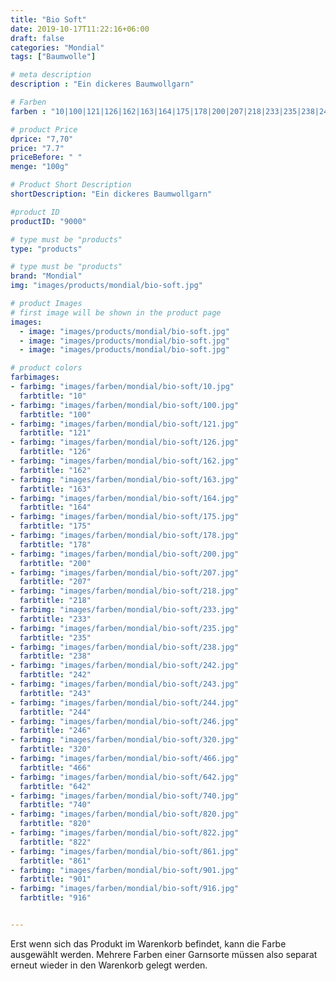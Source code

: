 ```yaml
---
title: "Bio Soft"
date: 2019-10-17T11:22:16+06:00
draft: false
categories: "Mondial"
tags: ["Baumwolle"]

# meta description
description : "Ein dickeres Baumwollgarn"

# Farben
farben : "10|100|121|126|162|163|164|175|178|200|207|218|233|235|238|242|243|244|246|320|466|642|740|820|822|861|901|916"

# product Price
dprice: "7,70"
price: "7.7"
priceBefore: " "
menge: "100g"

# Product Short Description
shortDescription: "Ein dickeres Baumwollgarn"

#product ID
productID: "9000"

# type must be "products"
type: "products"

# type must be "products"
brand: "Mondial"
img: "images/products/mondial/bio-soft.jpg"   

# product Images
# first image will be shown in the product page
images:
  - image: "images/products/mondial/bio-soft.jpg"
  - image: "images/products/mondial/bio-soft.jpg"
  - image: "images/products/mondial/bio-soft.jpg"

# product colors
farbimages:
- farbimg: "images/farben/mondial/bio-soft/10.jpg"	
  farbtitle: "10"
- farbimg: "images/farben/mondial/bio-soft/100.jpg"	
  farbtitle: "100"
- farbimg: "images/farben/mondial/bio-soft/121.jpg"	
  farbtitle: "121"
- farbimg: "images/farben/mondial/bio-soft/126.jpg"	
  farbtitle: "126"
- farbimg: "images/farben/mondial/bio-soft/162.jpg"	
  farbtitle: "162"
- farbimg: "images/farben/mondial/bio-soft/163.jpg"	
  farbtitle: "163"
- farbimg: "images/farben/mondial/bio-soft/164.jpg"	
  farbtitle: "164"
- farbimg: "images/farben/mondial/bio-soft/175.jpg"	
  farbtitle: "175"
- farbimg: "images/farben/mondial/bio-soft/178.jpg"	
  farbtitle: "178"
- farbimg: "images/farben/mondial/bio-soft/200.jpg"	
  farbtitle: "200"
- farbimg: "images/farben/mondial/bio-soft/207.jpg"	
  farbtitle: "207"
- farbimg: "images/farben/mondial/bio-soft/218.jpg"	
  farbtitle: "218"
- farbimg: "images/farben/mondial/bio-soft/233.jpg"	
  farbtitle: "233"
- farbimg: "images/farben/mondial/bio-soft/235.jpg"	
  farbtitle: "235"
- farbimg: "images/farben/mondial/bio-soft/238.jpg"	
  farbtitle: "238"
- farbimg: "images/farben/mondial/bio-soft/242.jpg"	
  farbtitle: "242"
- farbimg: "images/farben/mondial/bio-soft/243.jpg"	
  farbtitle: "243"
- farbimg: "images/farben/mondial/bio-soft/244.jpg"	
  farbtitle: "244"
- farbimg: "images/farben/mondial/bio-soft/246.jpg"	
  farbtitle: "246"
- farbimg: "images/farben/mondial/bio-soft/320.jpg"	
  farbtitle: "320"
- farbimg: "images/farben/mondial/bio-soft/466.jpg"	
  farbtitle: "466"
- farbimg: "images/farben/mondial/bio-soft/642.jpg"	
  farbtitle: "642"
- farbimg: "images/farben/mondial/bio-soft/740.jpg"	
  farbtitle: "740"
- farbimg: "images/farben/mondial/bio-soft/820.jpg"	
  farbtitle: "820"
- farbimg: "images/farben/mondial/bio-soft/822.jpg"	
  farbtitle: "822"
- farbimg: "images/farben/mondial/bio-soft/861.jpg"	
  farbtitle: "861"
- farbimg: "images/farben/mondial/bio-soft/901.jpg"	
  farbtitle: "901"
- farbimg: "images/farben/mondial/bio-soft/916.jpg"	
  farbtitle: "916"


---
```


Erst wenn sich das Produkt im Warenkorb befindet, kann die Farbe ausgewählt werden.
Mehrere Farben einer Garnsorte müssen also separat erneut wieder in den Warenkorb gelegt werden.
